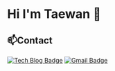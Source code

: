 # Hi I'm Taewan 👋

## 📫Contact
[![Tech Blog Badge](http://img.shields.io/badge/-Tech%20blog-black?style=flat-square&logo=github&link=https://taewan-study-record.tistory.com/)](https://taewan-study-record.tistory.com/)
[![Gmail Badge](https://img.shields.io/badge/Gmail-d14836?style=flat-square&logo=Gmail&logoColor=white&link=mailto:kimtaeyan21@gmail.com)](mailto:kimtaeyan21@gmail.com)

<!--
**TaeWan21/TaeWan21** is a ✨ _special_ ✨ repository because its `README.md` (this file) appears on your GitHub profile.

Here are some ideas to get you started:

- 🔭 I’m currently working on ...
- 🌱 I’m currently learning ...
- 👯 I’m looking to collaborate on ...
- 🤔 I’m looking for help with ...
- 💬 Ask me about ...
- 📫 How to reach me: ...
- 😄 Pronouns: ...
- ⚡ Fun fact: ...
-->
